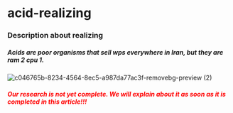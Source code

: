 # acid-realizing
### Description about realizing 

##### Acids are poor organisms that sell wps everywhere in Iran, but they are ram 2 cpu 1.  
  

![c046765b-8234-4564-8ec5-a987da77ac3f-removebg-preview (2)](https://user-images.githubusercontent.com/94721289/142750319-848e499f-074a-43de-88fe-4fe05741d9e8.png)


  ##### <font color="red">Our research is not yet complete. We will explain about it as soon as it is completed in this article!!!</font>

